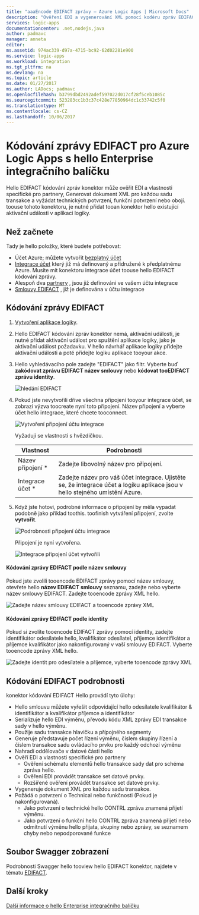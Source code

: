 ```yaml
---
title: "aaaEncode EDIFACT zprávy – Azure Logic Apps | Microsoft Docs"
description: "Ověření EDI a vygenerování XML pomocí kodéru zpráv EDIFACT v hello Enterprise integrační balíček pro Azure Logic Apps"
services: logic-apps
documentationcenter: .net,nodejs,java
author: padmavc
manager: anneta
editor: 
ms.assetid: 974ac339-d97a-4715-bc92-62d02281e900
ms.service: logic-apps
ms.workload: integration
ms.tgt_pltfrm: na
ms.devlang: na
ms.topic: article
ms.date: 01/27/2017
ms.author: LADocs; padmavc
ms.openlocfilehash: b3799dbd2492adef597022d017cf28f5ceb1085c
ms.sourcegitcommit: 523283cc1b3c37c428e77850964dc1c33742c5f0
ms.translationtype: MT
ms.contentlocale: cs-CZ
ms.lasthandoff: 10/06/2017
---
```

# <a name="encode-edifact-messages-for-azure-logic-apps-with-hello-enterprise-integration-pack"></a>Kódování zprávy EDIFACT pro Azure Logic Apps s hello Enterprise integračního balíčku

Hello EDIFACT kódování zpráv konektor může ověřit EDI a vlastnosti specifické pro partnery, Generovat dokument XML pro každou sadu transakce a vyžádat technických potvrzení, funkční potvrzení nebo obojí.
toouse tohoto konektoru, je nutné přidat tooan konektor hello existující aktivační události v aplikaci logiky.

## <a name="before-you-start"></a>Než začnete

Tady je hello položky, které budete potřebovat:

* Účet Azure; můžete vytvořit [bezplatný účet](https://azure.microsoft.com/free)
* [Integrace účet](logic-apps-enterprise-integration-create-integration-account.md) který již má definovaný a přidružené k předplatnému Azure. Musíte mít konektoru integrace účet toouse hello EDIFACT kódování zprávy. 
* Alespoň dva [partnery](logic-apps-enterprise-integration-partners.md) , jsou již definováni ve vašem účtu integrace
* [Smlouvy EDIFACT](logic-apps-enterprise-integration-edifact.md) , již je definována v účtu integrace

## <a name="encode-edifact-messages"></a>Kódování zprávy EDIFACT

1. [Vytvoření aplikace logiky](logic-apps-create-a-logic-app.md).

2. Hello EDIFACT kódování zpráv konektor nemá, aktivační události, je nutné přidat aktivační událost pro spuštění aplikace logiky, jako je aktivační událost požadavku. V hello návrhář aplikace logiky přidejte aktivační události a poté přidejte logiku aplikace tooyour akce.

3.  Hello vyhledávacího pole zadejte "EDIFACT" jako filtr. Vyberte buď **zakódovat zprávu EDIFACT název smlouvy** nebo **kódovat tooEDIFACT zprávu identity**.
   
    ![hledání EDIFACT](media/logic-apps-enterprise-integration-edifact-encode/edifactdecodeimage1.png)  

3. Pokud jste nevytvořili dříve všechna připojení tooyour integrace účet, se zobrazí výzva toocreate nyní toto připojení. Název připojení a vyberte účet hello integrace, které chcete tooconnect.

    ![Vytvoření připojení účtu integrace](media/logic-apps-enterprise-integration-edifact-encode/edifactencodeimage1.png)  

    Vyžadují se vlastnosti s hvězdičkou.

    | Vlastnost | Podrobnosti |
    | --- | --- |
    | Název připojení * |Zadejte libovolný název pro připojení. |
    | Integrace účet * |Zadejte název pro váš účet integrace. Ujistěte se, že integrace účet a logiku aplikace jsou v hello stejného umístění Azure. |

5.  Když jste hotovi, podrobné informace o připojení by měla vypadat podobně jako příklad toothis. toofinish vytváření připojení, zvolte **vytvořit**.

    ![Podrobnosti připojení účtu integrace](media/logic-apps-enterprise-integration-edifact-encode/edifactencodeimage2.png)

    Připojení je nyní vytvořena.

    ![Integrace připojení účet vytvořili](media/logic-apps-enterprise-integration-edifact-encode/edifactencodeimage4.png)

#### <a name="encode-edifact-message-by-agreement-name"></a>Kódování zprávy EDIFACT podle název smlouvy

Pokud jste zvolili tooencode EDIFACT zprávy pomocí název smlouvy, otevřete hello **název EDIFACT smlouvy** seznamu, zadejte nebo vyberte název smlouvy EDIFACT. Zadejte tooencode zprávy XML hello.

![Zadejte název smlouvy EDIFACT a tooencode zprávy XML](media/logic-apps-enterprise-integration-edifact-encode/edifactencodeimage6.png)

#### <a name="encode-edifact-message-by-identities"></a>Kódování zprávy EDIFACT podle identity

Pokud si zvolíte tooencode EDIFACT zprávy pomocí identity, zadejte identifikátor odesílatele hello, kvalifikátor odesílatel, příjemce identifikátor a příjemce kvalifikátor jako nakonfigurovaný v vaší smlouvy EDIFACT. Vyberte tooencode zprávy XML hello.

![Zadejte identit pro odesílatele a příjemce, vyberte tooencode zprávy XML](media/logic-apps-enterprise-integration-edifact-encode/edifactencodeimage7.png)

## <a name="edifact-encode-details"></a>Kódování EDIFACT podrobnosti

konektor kódování EDIFACT Hello provádí tyto úlohy: 

* Hello smlouvu můžete vyřešit odpovídající hello odesílatele kvalifikátor & identifikátor a kvalifikátor příjemce a identifikátor
* Serializuje hello EDI výměnu, převodu kódu XML zprávy EDI transakce sady v hello výměnu.
* Použije sadu transakce hlavičku a přípojného segmenty
* Generuje představuje počet řízení výměnu, číslem skupiny řízení a číslem transakce sadu ovládacího prvku pro každý odchozí výměnu
* Nahradí oddělovače v datové části hello
* Ověří EDI a vlastnosti specifické pro partnery
  * Ověření schématu elementů hello transakce sady dat pro schéma zpráva hello.
  * Ověření EDI provádět transakce set datové prvky.
  * Rozšířené ověření provádět transakce set datové prvky.
* Vygeneruje dokument XML pro každou sadu transakce.
* Požádá o potvrzení o Technical nebo funkčnosti (Pokud je nakonfigurovaná).
  * Jako potvrzení o technické hello CONTRL zpráva znamená přijetí výměnu.
  * Jako potvrzení o funkční hello CONTRL zpráva znamená přijetí nebo odmítnutí výměnu hello přijata, skupiny nebo zprávy, se seznamem chyby nebo nepodporované funkce

## <a name="view-swagger-file"></a>Soubor Swagger zobrazení
Podrobnosti Swagger hello tooview hello EDIFACT konektor, najdete v tématu [EDIFACT](/connectors/edifact/).

## <a name="next-steps"></a>Další kroky
[Další informace o hello Enterprise integračního balíčku](logic-apps-enterprise-integration-overview.md "Další informace o Enterprise integračního balíčku") 

